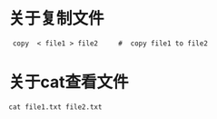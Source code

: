 # 关于复制文件

```
 copy  < file1 > file2     #  copy file1 to file2 
```

#  关于cat查看文件

```
cat file1.txt file2.txt
```

